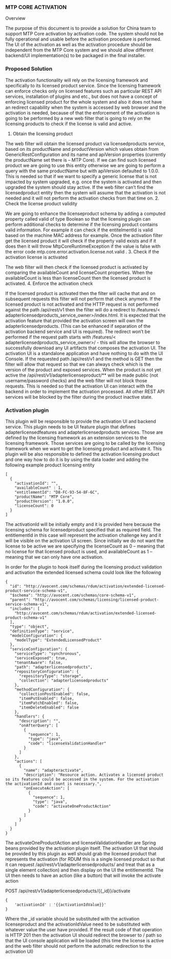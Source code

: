### MTP CORE ACTIVATION

Overview

The purpose of this document is to provide a solution for China team to support MTP Core activation by activation code. The system should not be fully operational and usable before the activation procedure is performed. The UI of the activation as well as the activation procedure should be independent from the MTP Core system and we should allow different backend/UI implementation(s) to be packaged in the final installer.

### Proposed Solution

The activation functionality will rely on the licensing framework and specifically to its licensed product service. Since the licensing framework can enforce checks only on licensed features such as particular REST API services, installation of plugins and etc., but does not have a concept of enforcing licensed product for the whole system and also it does not have an redirect capability when the system is accessed by web browser and the activation is needed, because of that the enforcement of the activation is going to be performed by a new web filter that is going to rely on the licensing products to check if the license is valid and active.
1.	Obtain the licensing product

The web filter will obtain the licensed product via licensedproducts service, based on its productName and productVersion which values obtain from GenericRestConfiguration and its name and apiVersion properties (currently the productName set there is – MTP Core). If we can find such licensed product we are going to use this entity otherwise we are going to perform a query with the same productName but with apiVersion defaulted to 1.0.0. This is needed so that if we want to specify a generic license that is not impacted by system upgraded, e.g. once the system is activated and then upgraded the system should stay active. If the web filter can’t find the licensedproduct entity then the system will assume that the activation is not needed and it will not perform the activation checks from that time on.
2.	Check the license product validity

We are going to enhance the licenseproduct schema by adding a computed property called valid of type Boolean so that the licensing plugin can perform additional checks to determine if the licensing product contains valid information. For example it can check if the entitelmentId is valid based on the machine MAC address for example. Once the activation filter get the licensed product it will check if the property valid exists and if it does then it will throw MtpCoreRuntimeException if the value is false with the error code mtp.core.error.activation.license.not.valid . 
3.	Check if the activation license is activated

The web filter will then check if the licensed product is activated by comparing the availableCount and licenseCount properties. When the availableCount is less than licenseCount then the licensed product is activated.
4.	Enforce the activation check

If the licensed product is activated then the filter will cache that and on subsequent requests this filter will not perform that check anymore. If the licensed product is not activated and the HTTP request is not performed against the path /api/rest/v1 then the filter will do a redirect to /features/< adapterlicensedproducts_service_owner>/index.html. It is expected that the activation feature that provided the activation screen will own the adapterlicensedproducts. (This can be enhanced if separation of the activation backend service and UI is required). The redirect won’t be performed if the request path starts with /features/< adapterlicensedproducts_service_owner>/ - this will allow the browser to successfully download any UI artifacts that composes the activation UI. The activation UI is a standalone application and have nothing to do with the UI Console. If the requested path /api/rest/v1 and the method is GET then the filter will allow that request so that we can always check which is the version of the product and exposed services. When the product is not yet active the /api/rest/v1/adapterlicenseproduct/** will be made public (not username/password checks) and the web filter will not block those requests. This is needed so that the activation UI can interact with the backend in order to implement the activation processed. All other REST API services will be blocked by the filter during the product inactive state.

### Activation plugin

This plugin will be responsible to provide the activation UI and backend service. This plugin needs to be UI feature plugin that defines adapterlicensedfeatures and adapterlicensedproducts  services. Those are defined by the licensing framework as an extension services to the licensing framework. Those services are going to be called by the licensing framework when we want to get the licensing product and activate it. This plugin will be also responsible to defined the activation licensing product and one way how to do it is by using the data loader and adding the following example product licensing entity
```
[
  {
    "activationId": "",
    "availableCount" : 1,
    "entitlementId": "D8-FC-93-54-8F-6C",
    "productName": "MTP Core",
    "productVersion": "1.0.0",
    "licenseCount": 0
  }
]
```
The activationId will be initially empty and it is provided here because the licensing schema for licensedproduct specified that as required field. The entitlementId in this case will represent the activation challenge key and it will be visible on the activation UI screen. Since initially we do not want the license to be active we are specifying the licenseCount as 0 – meaning that no license for that licensed product is used, and availableCount as 1 – meaning that we can only have one activation. 

In order for the plugin to hook itself during the licensing product validation and activation the extended licensed schema could look like the following
```
{
  "id": "http://avocent.com/schemas/rdum/activation/extended-licensed-product-service-schema-v1",
  "$schema": "http://avocent.com/schemas/core-schema-v1",
  "parent": "http://avocent.com/schemas/licensing/licensed-product-service-schema-v1",
  "includes": [
    "http://avocent.com/schemas/rdum/activation/extended-licensed-product-schema-v1"
  ],
  "type": "object",
  "definitionType": "service",
  "modelConfiguration": {
    "modelType": "ExtendedLicensedProduct"
  },
  "serviceConfiguration": {
    "serviceType": "synchronous",
    "serviceExposed": true,
    "tenantAware": false,
    "path": "adapterlicensedproducts",
    "repositoryConfiguration": {
      "repositoryType": "storage",
      "collection": "adapterlicensedproducts"
    },
    "methodConfiguration": {
      "collectionPostEnabled": false,
      "itemPutEnabled": false,
      "itemPatchEnabled": false,
      "itemDeleteEnabled": false
    },
    "handlers": {
      "description": "",
      "onAfterQuery": [
        {
          "sequence": 1,
          "type": "java",
          "code": "licenseValidationHandler"
        }
      ]
    },
    "actions": [
      {
        "name": "adapteractivate",
        "description": "Resource action. Activates a licensed product so its features could be accessed in the system. For the activation the activationId and count is necessary.",
        "onExecuteAction": [
          {
            "sequence": 1,
            "type": "java",
            "code": "activateOneProductAction"
          }
        ]
      }
    ]
  }
}
```
The activateOneProductAction and licenseValidationHandler  are Spring beans provided by the activation plugin itself. The activation UI that should be provided by this plugin as well should grab the licensed product that represents the activation (for RDUM this is a single licensed product so that it can request /api/rest/v1/adapterlicensedproducts/ and treat that as a single element collection) and then display on the UI the entitlementId. The UI then needs to have an action (like a button) that will invoke the activate action 

POST /api/rest/v1/adapterlicensedproducts/{{_id}}/activate
```
{
	'activationId' : '{{activationIdValue}}'
} 
```
Where the _id variable should be substituted with the activation licenseproduct and the activationIdValue need to be substituted with whatever value the user have provided. If the result code of that operation is HTTP 201 then the activation UI should redirect the browser to / path so that the UI console application will be loaded (this time the license is active and the web filter should not perform the automatic redirection to the activation UI)
